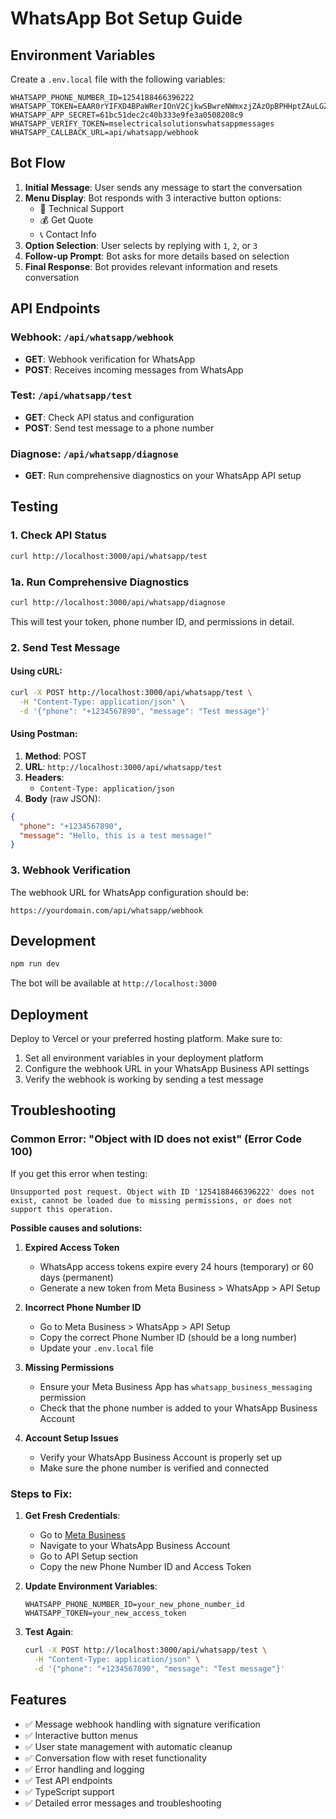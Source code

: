 # WhatsApp Bot Setup Guide

## Environment Variables
Create a `.env.local` file with the following variables:

```env
WHATSAPP_PHONE_NUMBER_ID=1254188466396222
WHATSAPP_TOKEN=EAAR0rYIFXD4BPaWRerIOnV2CjkwSBwreNWmxzjZAzOpBPHHptZAuLGZAmzLLeL515mpliPTImaYjD9jKbz9Mxg8jNTLO7QYPFqAS7XZCR7pBkpmxPKtrL4KZCsxxKaxJ6ZBzC9SvV78m3f21kp2bddf2W1pVbnmJ7vQsYKXsUG1gOT5ZCwFvbSt8DCnd5muVPdO
WHATSAPP_APP_SECRET=61bc51dec2c40b333e9fe3a0508208c9
WHATSAPP_VERIFY_TOKEN=mselectricalsolutionswhatsappmessages
WHATSAPP_CALLBACK_URL=api/whatsapp/webhook
```

## Bot Flow

1. **Initial Message**: User sends any message to start the conversation
2. **Menu Display**: Bot responds with 3 interactive button options:
   - 🔧 Technical Support
   - 💰 Get Quote  
   - 📞 Contact Info
3. **Option Selection**: User selects by replying with `1`, `2`, or `3`
4. **Follow-up Prompt**: Bot asks for more details based on selection
5. **Final Response**: Bot provides relevant information and resets conversation

## API Endpoints

### Webhook: `/api/whatsapp/webhook`
- **GET**: Webhook verification for WhatsApp
- **POST**: Receives incoming messages from WhatsApp

### Test: `/api/whatsapp/test`
- **GET**: Check API status and configuration
- **POST**: Send test message to a phone number

### Diagnose: `/api/whatsapp/diagnose`
- **GET**: Run comprehensive diagnostics on your WhatsApp API setup

## Testing

### 1. Check API Status
```bash
curl http://localhost:3000/api/whatsapp/test
```

### 1a. Run Comprehensive Diagnostics
```bash
curl http://localhost:3000/api/whatsapp/diagnose
```
This will test your token, phone number ID, and permissions in detail.

### 2. Send Test Message

#### Using cURL:
```bash
curl -X POST http://localhost:3000/api/whatsapp/test \
  -H "Content-Type: application/json" \
  -d '{"phone": "+1234567890", "message": "Test message"}'
```

#### Using Postman:
1. **Method**: POST
2. **URL**: `http://localhost:3000/api/whatsapp/test`
3. **Headers**: 
   - `Content-Type: application/json`
4. **Body** (raw JSON):
```json
{
  "phone": "+1234567890",
  "message": "Hello, this is a test message!"
}
```

### 3. Webhook Verification
The webhook URL for WhatsApp configuration should be:
```
https://yourdomain.com/api/whatsapp/webhook
```

## Development

```bash
npm run dev
```

The bot will be available at `http://localhost:3000`

## Deployment

Deploy to Vercel or your preferred hosting platform. Make sure to:

1. Set all environment variables in your deployment platform
2. Configure the webhook URL in your WhatsApp Business API settings
3. Verify the webhook is working by sending a test message

## Troubleshooting

### Common Error: "Object with ID does not exist" (Error Code 100)

If you get this error when testing:
```
Unsupported post request. Object with ID '1254188466396222' does not exist, cannot be loaded due to missing permissions, or does not support this operation.
```

**Possible causes and solutions:**

1. **Expired Access Token**
   - WhatsApp access tokens expire every 24 hours (temporary) or 60 days (permanent)
   - Generate a new token from Meta Business > WhatsApp > API Setup

2. **Incorrect Phone Number ID**
   - Go to Meta Business > WhatsApp > API Setup
   - Copy the correct Phone Number ID (should be a long number)
   - Update your `.env.local` file

3. **Missing Permissions**
   - Ensure your Meta Business App has `whatsapp_business_messaging` permission
   - Check that the phone number is added to your WhatsApp Business Account

4. **Account Setup Issues**
   - Verify your WhatsApp Business Account is properly set up
   - Make sure the phone number is verified and connected

### Steps to Fix:

1. **Get Fresh Credentials**:
   - Go to [Meta Business](https://business.facebook.com/)
   - Navigate to your WhatsApp Business Account
   - Go to API Setup section
   - Copy the new Phone Number ID and Access Token

2. **Update Environment Variables**:
   ```env
   WHATSAPP_PHONE_NUMBER_ID=your_new_phone_number_id
   WHATSAPP_TOKEN=your_new_access_token
   ```

3. **Test Again**:
   ```bash
   curl -X POST http://localhost:3000/api/whatsapp/test \
     -H "Content-Type: application/json" \
     -d '{"phone": "+1234567890", "message": "Test message"}'
   ```

## Features

- ✅ Message webhook handling with signature verification
- ✅ Interactive button menus
- ✅ User state management with automatic cleanup
- ✅ Conversation flow with reset functionality
- ✅ Error handling and logging
- ✅ Test API endpoints
- ✅ TypeScript support
- ✅ Detailed error messages and troubleshooting
